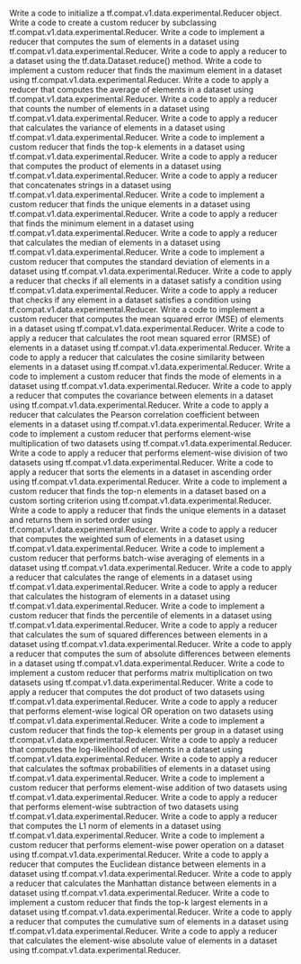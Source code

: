 Write a code to initialize a tf.compat.v1.data.experimental.Reducer object.
Write a code to create a custom reducer by subclassing tf.compat.v1.data.experimental.Reducer.
Write a code to implement a reducer that computes the sum of elements in a dataset using tf.compat.v1.data.experimental.Reducer.
Write a code to apply a reducer to a dataset using the tf.data.Dataset.reduce() method.
Write a code to implement a custom reducer that finds the maximum element in a dataset using tf.compat.v1.data.experimental.Reducer.
Write a code to apply a reducer that computes the average of elements in a dataset using tf.compat.v1.data.experimental.Reducer.
Write a code to apply a reducer that counts the number of elements in a dataset using tf.compat.v1.data.experimental.Reducer.
Write a code to apply a reducer that calculates the variance of elements in a dataset using tf.compat.v1.data.experimental.Reducer.
Write a code to implement a custom reducer that finds the top-k elements in a dataset using tf.compat.v1.data.experimental.Reducer.
Write a code to apply a reducer that computes the product of elements in a dataset using tf.compat.v1.data.experimental.Reducer.
Write a code to apply a reducer that concatenates strings in a dataset using tf.compat.v1.data.experimental.Reducer.
Write a code to implement a custom reducer that finds the unique elements in a dataset using tf.compat.v1.data.experimental.Reducer.
Write a code to apply a reducer that finds the minimum element in a dataset using tf.compat.v1.data.experimental.Reducer.
Write a code to apply a reducer that calculates the median of elements in a dataset using tf.compat.v1.data.experimental.Reducer.
Write a code to implement a custom reducer that computes the standard deviation of elements in a dataset using tf.compat.v1.data.experimental.Reducer.
Write a code to apply a reducer that checks if all elements in a dataset satisfy a condition using tf.compat.v1.data.experimental.Reducer.
Write a code to apply a reducer that checks if any element in a dataset satisfies a condition using tf.compat.v1.data.experimental.Reducer.
Write a code to implement a custom reducer that computes the mean squared error (MSE) of elements in a dataset using tf.compat.v1.data.experimental.Reducer.
Write a code to apply a reducer that calculates the root mean squared error (RMSE) of elements in a dataset using tf.compat.v1.data.experimental.Reducer.
Write a code to apply a reducer that calculates the cosine similarity between elements in a dataset using tf.compat.v1.data.experimental.Reducer.
Write a code to implement a custom reducer that finds the mode of elements in a dataset using tf.compat.v1.data.experimental.Reducer.
Write a code to apply a reducer that computes the covariance between elements in a dataset using tf.compat.v1.data.experimental.Reducer.
Write a code to apply a reducer that calculates the Pearson correlation coefficient between elements in a dataset using tf.compat.v1.data.experimental.Reducer.
Write a code to implement a custom reducer that performs element-wise multiplication of two datasets using tf.compat.v1.data.experimental.Reducer.
Write a code to apply a reducer that performs element-wise division of two datasets using tf.compat.v1.data.experimental.Reducer.
Write a code to apply a reducer that sorts the elements in a dataset in ascending order using tf.compat.v1.data.experimental.Reducer.
Write a code to implement a custom reducer that finds the top-n elements in a dataset based on a custom sorting criterion using tf.compat.v1.data.experimental.Reducer.
Write a code to apply a reducer that finds the unique elements in a dataset and returns them in sorted order using tf.compat.v1.data.experimental.Reducer.
Write a code to apply a reducer that computes the weighted sum of elements in a dataset using tf.compat.v1.data.experimental.Reducer.
Write a code to implement a custom reducer that performs batch-wise averaging of elements in a dataset using tf.compat.v1.data.experimental.Reducer.
Write a code to apply a reducer that calculates the range of elements in a dataset using tf.compat.v1.data.experimental.Reducer.
Write a code to apply a reducer that calculates the histogram of elements in a dataset using tf.compat.v1.data.experimental.Reducer.
Write a code to implement a custom reducer that finds the percentile of elements in a dataset using tf.compat.v1.data.experimental.Reducer.
Write a code to apply a reducer that calculates the sum of squared differences between elements in a dataset using tf.compat.v1.data.experimental.Reducer.
Write a code to apply a reducer that computes the sum of absolute differences between elements in a dataset using tf.compat.v1.data.experimental.Reducer.
Write a code to implement a custom reducer that performs matrix multiplication on two datasets using tf.compat.v1.data.experimental.Reducer.
Write a code to apply a reducer that computes the dot product of two datasets using tf.compat.v1.data.experimental.Reducer.
Write a code to apply a reducer that performs element-wise logical OR operation on two datasets using tf.compat.v1.data.experimental.Reducer.
Write a code to implement a custom reducer that finds the top-k elements per group in a dataset using tf.compat.v1.data.experimental.Reducer.
Write a code to apply a reducer that computes the log-likelihood of elements in a dataset using tf.compat.v1.data.experimental.Reducer.
Write a code to apply a reducer that calculates the softmax probabilities of elements in a dataset using tf.compat.v1.data.experimental.Reducer.
Write a code to implement a custom reducer that performs element-wise addition of two datasets using tf.compat.v1.data.experimental.Reducer.
Write a code to apply a reducer that performs element-wise subtraction of two datasets using tf.compat.v1.data.experimental.Reducer.
Write a code to apply a reducer that computes the L1 norm of elements in a dataset using tf.compat.v1.data.experimental.Reducer.
Write a code to implement a custom reducer that performs element-wise power operation on a dataset using tf.compat.v1.data.experimental.Reducer.
Write a code to apply a reducer that computes the Euclidean distance between elements in a dataset using tf.compat.v1.data.experimental.Reducer.
Write a code to apply a reducer that calculates the Manhattan distance between elements in a dataset using tf.compat.v1.data.experimental.Reducer.
Write a code to implement a custom reducer that finds the top-k largest elements in a dataset using tf.compat.v1.data.experimental.Reducer.
Write a code to apply a reducer that computes the cumulative sum of elements in a dataset using tf.compat.v1.data.experimental.Reducer.
Write a code to apply a reducer that calculates the element-wise absolute value of elements in a dataset using tf.compat.v1.data.experimental.Reducer.